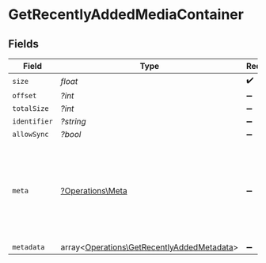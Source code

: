 # GetRecentlyAddedMediaContainer


## Fields

| Field                                                                                             | Type                                                                                              | Required                                                                                          | Description                                                                                       | Example                                                                                           |
| ------------------------------------------------------------------------------------------------- | ------------------------------------------------------------------------------------------------- | ------------------------------------------------------------------------------------------------- | ------------------------------------------------------------------------------------------------- | ------------------------------------------------------------------------------------------------- |
| `size`                                                                                            | *float*                                                                                           | :heavy_check_mark:                                                                                | N/A                                                                                               | 50                                                                                                |
| `offset`                                                                                          | *?int*                                                                                            | :heavy_minus_sign:                                                                                | N/A                                                                                               |                                                                                                   |
| `totalSize`                                                                                       | *?int*                                                                                            | :heavy_minus_sign:                                                                                | N/A                                                                                               |                                                                                                   |
| `identifier`                                                                                      | *?string*                                                                                         | :heavy_minus_sign:                                                                                | N/A                                                                                               | com.plexapp.plugins.library                                                                       |
| `allowSync`                                                                                       | *?bool*                                                                                           | :heavy_minus_sign:                                                                                | N/A                                                                                               | false                                                                                             |
| `meta`                                                                                            | [?Operations\Meta](../../Models/Operations/Meta.md)                                               | :heavy_minus_sign:                                                                                | The Meta object is only included in the response if the `includeMeta` parameter is set to `1`.<br/> |                                                                                                   |
| `metadata`                                                                                        | array<[Operations\GetRecentlyAddedMetadata](../../Models/Operations/GetRecentlyAddedMetadata.md)> | :heavy_minus_sign:                                                                                | N/A                                                                                               |                                                                                                   |